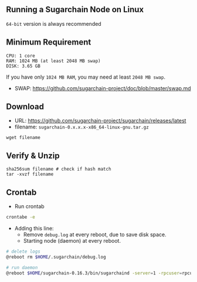 Running a Sugarchain Node on Linux
----------------------------------
`64-bit` version is always recommended

## Minimum Requirement
```
CPU: 1 core
RAM: 1024 MB (at least 2048 MB swap)
DISK: 3.65 GB
```
If you have only `1024 MB RAM`, you may need at least `2048 MB swap`.
- SWAP: https://github.com/sugarchain-project/doc/blob/master/swap.md

## Download
- URL: https://github.com/sugarchain-project/sugarchain/releases/latest
- filename: `sugarchain-0.x.x.x-x86_64-linux-gnu.tar.gz`

```
wget filename
```

## Verify & Unzip
```
sha256sum filename # check if hash match
tar -xvzf filename
```

## Crontab

- Run crontab
```bash
crontabe -e
```

- Adding this line:
  * Remove `debug.log` at every reboot, due to save disk space.
  * Starting node (daemon) at every reboot.
```bash
# delete logs
@reboot rm $HOME/.sugarchain/debug.log

# run daemon
@reboot $HOME/sugarchain-0.16.3/bin/sugarchaind -server=1 -rpcuser=rpcuser -rpcpassword=rpcpassword -daemon
```
